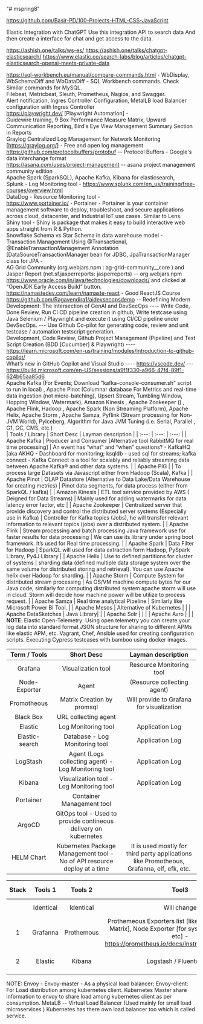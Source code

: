 "# mspring8" 

https://github.com/Basir-PD/100-Projects-HTML-CSS-JavaScript

Elastic Integration with ChatGPT
Use this integration API to search data
And then create a interface for chat and get access to the data.

https://ashish.one/talks/ws-es/
https://ashish.one/talks/chatgpt-elasticsearch/
https://www.elastic.co/search-labs/blog/articles/chatgpt-elasticsearch-openai-meets-private-data <br />

https://sql-workbench.eu/manual/compare-commands.html - WbDisplay, WbSchemaDiff and WbDataDiff - SQL Workbench commands. Check Similar commands for MySQL.<br />
Filebeat, Metricbeat, Sleuth, Prometheus, Nagios, and Swagger. <br />
Alert notification, Ingres Controller Configuration, MetalLB load Balancer configuration with Ingres Controller <br />
https://playwright.dev/ [Playwright Automation] - <br />
Guidewire training, 9 Box Performance Measure Matrix, Upward Communication Reporting, Bird's Eye View Management Summary Section in Reports <br />
Graylog Centralized Log Management for Network Monitoring [https://graylog.org/] - Free and open log management <br />
	https://github.com/protocolbuffers/protobuf -- Protocol Buffers - Google's data interchange format <br />
	https://asana.com/uses/project-management -- asana project management community edition <br />
Apache Spark (SparkSQL), Apache Kafka, Kibana for elasticsearch, <br />
Splunk - Log Monitoring tool - https://www.splunk.com/en_us/training/free-courses/overview.html <br />
DataDog - Resource Monitoring tool - <br />
https://www.portainer.io/ - Portainer - Portainer is your container management software to deploy, troubleshoot, and secure applications across cloud, datacenter, and Industrial IoT use cases. Similar to Lens.<br />
Shiny tool - Shiny is package that makes it easy to build interactive web apps straight from R & Python. <br />
Snowflake Schema vs Star Schema in data warehouse model - <br />
Transaction Management Using @Transactional, @EnableTransactionManagement Annotation [DataSourceTransactionManager bean for JDBC, JpaTransactionManager class for JPA - <br />
AG Grid Community (org.webjars.npm : ag-grid-community__core )  and Jasper Report (net.sf.jasperreports: jasperreports) -- org.webjars.npm <br />
https://www.oracle.com/in/java/technologies/downloads/ and clicked at “OpenJDK Early Access Build” button. <br />
https://namastedev.com/learn/namaste-react - Good ReactJS Course <br />
https://github.com/Ragavendira1/aidevsecopsdemo -- Redefining Modern Development: The Intersection of GenAI and DevSecOps ---- Write Code, Done Review, Run CI CD pipeline creation in github, Write testcase using Java Selenium / Playwright and execute it using CI/CD pipeline under DevSecOps. --- Use Github Co-pilot for generating code, review and unit testcase / automation testscript generation.<br />
Development, Code Review, Github Project Management (Pipeline) and Test Script Creation (BDD [Cucumber] & Playwright) ---- https://learn.microsoft.com/en-us/training/modules/introduction-to-github-copilot/ <br />
What’s new in GitHub Copilot and Visual Studio ---- https://vscode.dev/ --- https://build.microsoft.com/en-US/sessions/a9f1f330-a966-47f4-89f1-624b65aa85d6 <br />
Apache Kafka (For Events; Download "kafka-console-consumer.sh" script to run in local) , Apache Pinot (Columnar database For Metrics and real-time data ingestion (not micro-batching), Upsert Stream, Tumbling Window, Hopping Window, Watermark), Amazon Kinesis , Apache Zookeeper () , Apache Flink, Hadoop , Apache Spark (Non Streaming Platform), Apache Helix, Apache Storm , Apache Samza, Pyflink (Stream processing for Non-JVM World), PyIceberg, Algorithm for Java JVM Tuning (i.e. Serial, Parallel , G1, GC, CMS, etc.)  <br />
| Tools / Library | Short Desc | Layman description | 
| :---: | :---: | :---: | 
| Apache Kafka  | Producer and Consumer [Alternative tool RabbitMQ for real time processing] | An event has “what” and “when” questions? - KafkaHQ [aka AKHQ - Dashboard for monitoring; ksqldb - used sql for streams; kafka connect - Kafka Connect is a tool for scalably and reliably streaming data between Apache Kafka® and other data systems. | 
| Apache PIG | | To process large Datasets via Javascript either from Hadoop (Scala), Kafka | 
| Apache Pinot | OLAP Datastore (Alternative to Data Lake/Data Warehouse for creating metrics) | Pinot data segments, for data process (either from SparkQL / kafka) |
| Amazon Kinesis | ETL tool service provided by AWS ( Deigned for Data Streams) | Mainly used for adding watermarks for data latency error factor, etc |
| Apache Zookeeper | Centralized server that provide discovery and control the distributed server systems (Especially use in Kafka)  | Controller for Kafka topics (Jobs), he will transfer relevant information to relevant topics (jobs) over a distributed system. |
| Apache Flink | Stream processing and batch processing Java framework use for faster results for data processing | We can use its library under spring boot framework. It’s used for Real time processing. |
| Apache Spark | Data Filter for Hadoop | SparkQL will used for data extraction form Hadoop, PySpark Library, Py4J Library | 
| Apache Helix | Use to defined partitions for cluster of systems | sharding data (defined multiple data storage system over the same volume for distributed storing and retrieval). You can use  Apache helix over Hadoop for sharding. |
| Apache Storm | Compute System for distributed stream processing  | As OS/VM machine compute bytes for our Java code, similarly for computing distributed system apache storm will use in cloud. Storm will decide how machine power will be utilize to process request. |
| Apache Samza | Real time analytical Pipeline | Similarly like Microsoft Power BI Tool. |
| Apache Mesos | Alternative of Kubernetes | |
| Apache DataSketches | Java Library| |
| Apache Solr | | |
| Apache Avro | | |
**NOTE**: Elastic Open-Telemetry: Using open telemetry you can create your log data into standard format JSON structure for sharing to different APMs like elastic APM, etc. Vagrant, Chef, Ansible used for creating configuration scripts. Executing Cypress testcases with bamboo using docker images.

| Term / Tools | Short Desc | Layman description | 
| :---: | :---: | :---: | 
| Grafana|	Visualization tool | Resource Monitoring tool	|
|Node-Exporter	|Agent |(Resource collecting agent)	|
|Promotheous	|Matrix Creation by promsql | Will provide to Grafana for visualization	|
|Black Box	|URL collecting agent|	|
|Elastic	|Log Monitoring tool	|Application Log|
|Elastic-search	|Database - Log Monitoring tool|	Application Log|
|LogStash	|Agent (Logs collecting agent) - Log Monitoring tool	|Application Log|
|Kibana	|Visualization tool - Log Monitoring tool|	Application Log|
|Portainer	|Container Management tool|	|
|ArgoCD	|GitOps tool - Used to provide contineous delivery on kubernetes|	|
|HELM Chart | Kubernetes Package Management tool - No of API resource deploy at a time| It is used mostly for third party applications like Promotheous, Grafanna, elf, efk, etc.|

| Stack |Tools 1| Tools 2| Tool3 | Layman description | 
| :---: | :---: | :---: | :---: | :---: | 
|  |Identical | Identical| Will change | Based on Need |
| 1 |Grafanna | Prothemous| Prothemeous Exporters list [like BlackBox [For URL Matrix], Node Exporter [for system matrix], Slack, etc] - https://prometheus.io/docs/instrumenting/exporters/ | Used for Analysis, Log, etc |
| 2 |Elastic | Kibana | Logstash / Fluentd / etc | Will change according to need | 

NOTE: Envoy - Envoy-master - As a physical load balancer; Envoy-client: For Load distribution among kubernetes client. Kubernetes Master share information to envoy to share load among kubernetes client as per consumption.
MetaLB -- Virtual Load Balancer (Used mainly for small load microservices )
Kubernetes has there own load balancer too which is called service.
